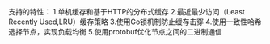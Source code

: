 支持的特性：
1.单机缓存和基于HTTP的分布式缓存
2.最近最少访问（Least Recently Used,LRU）缓存策略
3.使用Go锁机制防止缓存击穿
4.使用一致性哈希选择节点，实现负载均衡
5.使用protobuf优化节点之间的二进制通信